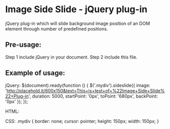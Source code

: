 Image Side Slide - jQuery plug-in
=================================

jQuery plug-in which will slide background image position of an DOM element through number of predefined positions.


Pre-usage:
----------

Step 1 
	include jQuery in your document.
Step 2
	include this file.

Example of usage:
-----------------
 
jQuery:
	$(document).ready(function () {
		$('.mydiv').sideslide({
			image: 'http://placehold.it/600x150&text=This+is+test+of+%22Image+Side+Slide%22+Plug-in',
			duration: 5000,
			startPoint: '0px',
			toPoint: '680px',
			backPoint: '0px'
		});
	});

HTML:
	<div class="mydiv"></div>

CSS:
	.mydiv {
		border: none;
		cursor: pointer;
		height: 150px;
		width: 150px;
	}